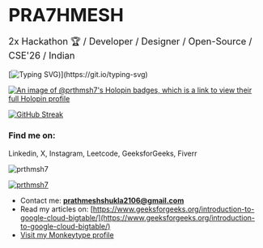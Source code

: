 <h1 style="font-size: 36px; margin-bottom: 10px;">PRA7HMESH</h1>
<p style="font-size: 18px;"> 2x Hackathon 🏆 / Developer / Designer / Open-Source / CSE'26 / Indian</p>
</header>

[![Typing SVG](https://readme-typing-svg.demolab.com?font=Fira+Code&weight=500&size=28&duration=2000&pause=500&color=289DF4&vCenter=true&random=false&width=750&lines=Hey!+I'm+Prathmesh+%F0%9F%91%8B;I'm+a+Computer+Science+Undergrad.;+I+like+to+design+and+develop+projects.;Ohh+wait!+I+forgot+to+tell+you+something!;I+use+Arch+btw+'))](https://git.io/typing-svg)

[![An image of @prthmsh7's Holopin badges, which is a link to view their full Holopin profile](https://holopin.me/prthmsh7)](https://holopin.io/@prthmsh7)

<a href="https://git.io/streak-stats"><img src="https://streak-stats.demolab.com?user=prthmsh7&theme=dark&border_radius=25&date_format=M%20j%5B%2C%20Y%5D&card_width=500" alt="GitHub Streak" /></a>

<!-- [![Prathmesh's GitHub stats](https://github-readme-stats.vercel.app/api?username=prthmsh7)](https://github.com/prthmsh7/github-readme-stats) -->

<!--
<h3 align="left">Tech Stack and Tools:</h3>
<p>Languages : C, C++, Python, Javascript, (Learning D)</p>
<p>Front-end Tools : Html, Css, Javascript, React.js, Figma</p>
<p>Frameworks : React.js</p>
<p>Back-end Tools : SQL, MySql</p>
<p>Environments : Node.js</p>
<p>Version Control and tools : Git and Github</p>
<p>Operating Systems : Windows, Linux, Ubuntu, Arch Linux</p>
<p>Terminals and editors : Visual Studio Code, Vim , Neovim</p>
-->

<!--
[![Top Langs](https://github-readme-stats.vercel.app/api/top-langs/?username=prthmsh7)](https://github.com/prthmsh7/github-readme-stats)
-->

<h3 align="left">Find me on:</h3>
<P>Linkedin, X, Instagram, Leetcode, GeeksforGeeks, Fiverr</P>

<p align="left"> <img src="https://komarev.com/ghpvc/?username=prthmsh7&label=Profile%20views&color=0e75b6&style=flat" alt="prthmsh7" /> </p>

<p align="left"> <a href="https://github.com/ryo-ma/github-profile-trophy"><img src="https://github-profile-trophy.vercel.app/?username=prthmsh7" alt="prthmsh7" /></a> </p>

- Contact me: **prathmeshshukla2106@gmail.com**
- Read my articles on: [https://www.geeksforgeeks.org/introduction-to-google-cloud-bigtable/](https://www.geeksforgeeks.org/introduction-to-google-cloud-bigtable/)
- [Visit my Monkeytype profile](https://monkeytype.com/profile/Prthmsh7)
